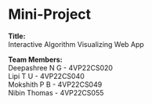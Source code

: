# Mini-Project 

**Title:**<br>
Interactive Algorithm Visualizing Web App

**Team Members:**<br>
Deepashree N G - 4VP22CS020<br>
Lipi T U - 4VP22CS040<br>
Mokshith P B - 4VP22CS049<br>
Nibin Thomas - 4VP22CS055<br>
